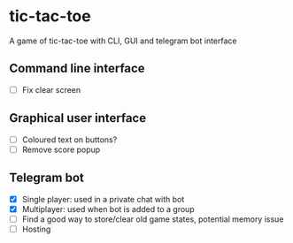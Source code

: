 # tic-tac-toe
A game of tic-tac-toe with CLI, GUI and telegram bot interface

## Command line interface
- [ ] Fix clear screen

## Graphical user interface
- [ ] Coloured text on buttons?
- [ ] Remove score popup

## Telegram bot
- [X] Single player: used in a private chat with bot
- [X] Multiplayer: used when bot is added to a group
- [ ] Find a good way to store/clear old game states, potential memory issue 
- [ ] Hosting
